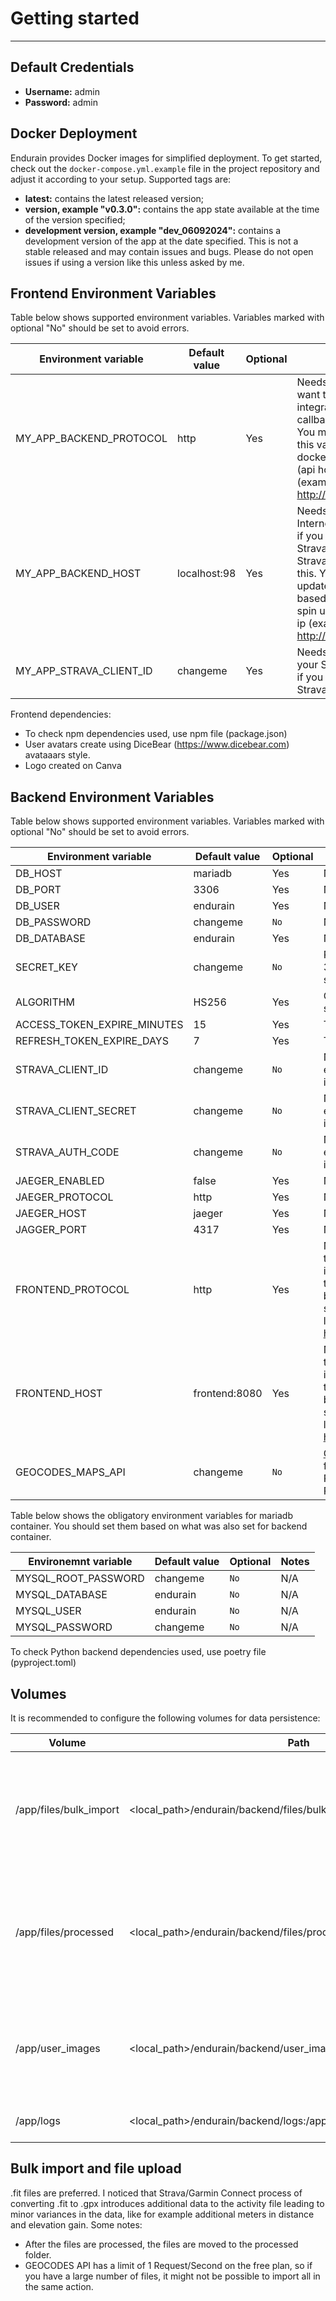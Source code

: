 # Getting started

---

## Default Credentials

- **Username:** admin  
- **Password:** admin

## Docker Deployment

Endurain provides Docker images for simplified deployment. To get started, check out the `docker-compose.yml.example` file in the project repository and adjust it according to your setup.
Supported tags are:

- **latest:** contains the latest released version;
- **version, example "v0.3.0":** contains the app state available at the time of the version specified;
- **development version, example "dev_06092024":** contains a development version of the app at the date specified. This is not a stable released and may contain issues and bugs. Please do not open issues if using a version like this unless asked by me.

## Frontend Environment Variables
Table below shows supported environment variables. Variables marked with optional "No" should be set to avoid errors.

| Environment variable  | Default value | Optional | Notes |
| --- | --- | --- | --- |
| MY_APP_BACKEND_PROTOCOL | http | Yes | Needs to be `https` if you want to enable Strava integration. Strava callback relies on this. You may need to update this variable based on docker image spin up (api host or local ip (example: http://192.168.1.10:98)) |
| MY_APP_BACKEND_HOST | localhost:98 | Yes | Needs to be set and be Internet faced/resolved if you want to enable Strava integration. Strava callback relies on this. You may need to update this variable based on docker image spin up (api host or local ip (example: http://192.168.1.10:98)) |
| MY_APP_STRAVA_CLIENT_ID | changeme | Yes | Needs to be set with your Strava API Client ID if you want to enable Strava integration. |

Frontend dependencies:

- To check npm dependencies used, use npm file (package.json)
- User avatars create using DiceBear (https://www.dicebear.com) avataaars style.
- Logo created on Canva

## Backend Environment Variables
Table below shows supported environment variables. Variables marked with optional "No" should be set to avoid errors.

Environment variable  | Default value | Optional | Notes |
| --- | --- | --- | --- |
| DB_HOST | mariadb | Yes | N/A |
| DB_PORT | 3306 | Yes | N/A |
| DB_USER | endurain | Yes | N/A |
| DB_PASSWORD | changeme | `No` | N/A |
| DB_DATABASE | endurain | Yes | N/A |
| SECRET_KEY | changeme | `No` | Run "openssl rand -hex 32" on a terminal to get a secret |
| ALGORITHM | HS256 | Yes | Currently only HS256 is supported |
| ACCESS_TOKEN_EXPIRE_MINUTES | 15 | Yes | Time in minutes |
| REFRESH_TOKEN_EXPIRE_DAYS | 7 | Yes | Time in days |
| STRAVA_CLIENT_ID | changeme | `No` | Needed if you want to enable the Strava integration |
| STRAVA_CLIENT_SECRET | changeme | `No` | Needed if you want to enable the Strava integration |
| STRAVA_AUTH_CODE | changeme | `No` | Needed if you want to enable the Strava integration |
| JAEGER_ENABLED | false | Yes | N/A |
| JAEGER_PROTOCOL | http | Yes | N/A |
| JAEGER_HOST | jaeger | Yes | N/A |
| JAGGER_PORT | 4317 | Yes | N/A |
| FRONTEND_PROTOCOL | http | Yes | Needs to be set if you want to enable Strava integration. You may need to update this variable based on docker image spin up (frontend host or local ip (example: http://192.168.1.10:8080)) |
| FRONTEND_HOST | frontend:8080 | Yes | Needs to be set if you want to enable Strava integration. You may need to update this variable based on docker image spin up (frontend host or local ip (example: http://192.168.1.10:8080)) |
| GEOCODES_MAPS_API | changeme | `No` | <a href="https://geocode.maps.co/">Geocode maps</a> offers a free plan consisting of 1 Request/Second. Registration necessary. |

Table below shows the obligatory environment variables for mariadb container. You should set them based on what was also set for backend container.

| Environemnt variable  | Default value | Optional | Notes |
| --- | --- | --- | --- |
| MYSQL_ROOT_PASSWORD | changeme | `No` | N/A |
| MYSQL_DATABASE | endurain | `No` | N/A |
| MYSQL_USER | endurain | `No` | N/A |
| MYSQL_PASSWORD | changeme | `No` | N/A |

To check Python backend dependencies used, use poetry file (pyproject.toml)

## Volumes

It is recommended to configure the following volumes for data persistence:

| Volume | Path | Notes |
| --- | --- | --- |
| /app/files/bulk_import | <local_path>/endurain/backend/files/bulk_import:/app/files/bulk_import | Necessary to enable bulk import of activities. Place here your activities files |
| /app/files/processed | <local_path>/endurain/backend/files/processed:/app/files/processed | Necessary for processed original files persistence on container image updates |
| /app/user_images | <local_path>/endurain/backend/user_images:/app/user_images | Necessary for user image persistence on container image updates |
| /app/logs | <local_path>/endurain/backend/logs:/app/logs | Log files for the backend |

## Bulk import and file upload

.fit files are preferred. I noticed that Strava/Garmin Connect process of converting .fit to .gpx introduces additional data to the activity file leading to minor variances in the data, like for example additional meters in distance and elevation gain.
Some notes:

- After the files are processed, the files are moved to the processed folder.
- GEOCODES API has a limit of 1 Request/Second on the free plan, so if you have a large number of files, it might not be possible to import all in the same action.